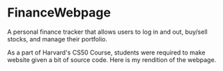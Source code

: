 # FinanceWebpage
A personal finance tracker that allows users to log in and out, buy/sell stocks, and manage their portfolio. 

As a part of Harvard's CS50 Course, students were required to make website given a bit of source code. Here is my rendition of the webpage. 
